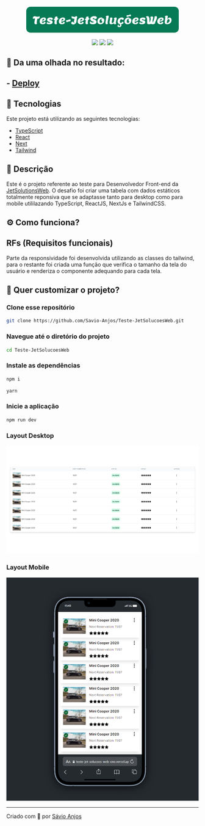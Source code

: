 <p align='center'><img width='400' src="./.github/logo.svg"/></p>

 <p align='center'>

<img src="https://img.shields.io/github/repo-size/Savio-Anjos/Teste-JetSolucoesWeb?color=057A55">
<img src="https://img.shields.io/github/languages/count/Savio-Anjos/Teste-JetSolucoesWeb?color=057A55">
<img src="https://img.shields.io/github/last-commit/Savio-Anjos/Teste-JetSolucoesWeb?color=057A55">  
</p>

## 🚀 Da uma olhada no resultado:

## - [Deploy](https://teste-jet-solucoes-web-one.vercel.app/)

## 🚀 Tecnologias

Este projeto está utilizando as seguintes tecnologias:

- [TypeScript](https://www.typescriptlang.org/)
- [React](https://react.dev/)
- [Next](https://nextjs.org/)
- [Tailwind](https://tailwindcss.com/)

## 📜 Descrição

Este é o projeto referente ao teste para Desenvolvedor Front-end da [JetSolutionsWeb](https://www.jetsolucoesweb.com.br/).
O desafio foi criar uma tabela com dados estáticos totalmente reponsiva que se adaptasse tanto para desktop como para mobile utililazando TypeScript, ReactJS, NextJs e TailwindCSS.

## ⚙️ Como funciona?

## RFs (Requisitos funcionais)

Parte da responsividade foi desenvolvida utilizando as classes do tailwind, para o restante foi criada uma função
que verifica o tamanho da tela do usuário e renderiza o componente adequando para cada tela.

## 🎲 Quer customizar o projeto?

### Clone esse repositório

```bash
git clone https://github.com/Savio-Anjos/Teste-JetSolucoesWeb.git
```

### Navegue até o diretório do projeto

```bash
cd Teste-JetSolucoesWeb
```

### Instale as dependências

```bash
npm i
```

```bash
yarn
```

### Inicie a aplicação

```bash
npm run dev
```

### Layout Desktop

<img src=".github/desktop.png" />

### Layout Mobile

<img src=".github/mobile.png" />

---

<p>Criado com 💙 por <a href='https://github.com/Savio-Anjos/' target='_blank'>Sávio Anjos</a></p>
